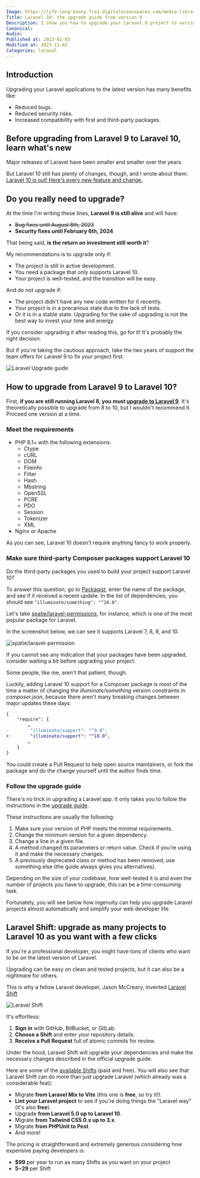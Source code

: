 ```yaml
---
Image: https://life-long-bunny.fra1.digitaloceanspaces.com/media-library/production/28/laravel-10-upgrade-guide_myjbgv.png
Title: Laravel 10: the upgrade guide from version 9
Description: I show you how to upgrade your Laravel 9 project to version 10 and help you decide whether the return on investment is worth it.
Canonical: 
Audio:
Published at: 2023-02-03
Modified at: 2023-11-02
Categories: laravel
---
```


## Introduction

Upgrading your Laravel applications to the latest version has many benefits like:
- Reduced bugs.
- Reduced security risks.
- Increased compatibility with first and third-party packages.

## Before upgrading from Laravel 9 to Laravel 10, learn what's new

Major releases of Laravel have been smaller and smaller over the years.

But Laravel 10 still has plenty of changes, though, and I wrote about them: [Laravel 10 is out! Here's every new feature and change.](https://benjamincrozat.com/laravel-10)

## Do you really need to upgrade?

At the time I'm writing these lines, **Laravel 9 is still alive** and will have:
- ~~Bug fixes until August 8th, 2023~~
- **Security fixes until February 6th, 2024**

That being said, **is the return on investment still worth it**?

My recommendations is to upgrade only if:
- The project is still in active development.
- You need a package that only supports Laravel 10.
- Your project is well-tested, and the transition will be easy.

And do not upgrade if:
- The project didn't have any new code written for it recently.
- Your project is in a precarious state due to the lack of tests.
- Or it is in a stable state. Upgrading for the sake of upgrading is not the best way to invest your time and energy.

If you consider upgrading it after reading this, go for it! It's probably the right decision.

But if you're taking the cautious approach, take the two years of support the team offers for Laravel 9 to fix your project first.

![Laravel Upgrade guide](https://life-long-bunny.fra1.digitaloceanspaces.com/media-library/production/130/conversions/Screenshot_2023-02-03_at_11.00.57_sruzij-medium.jpg)

## How to upgrade from Laravel 9 to Laravel 10?

First, **if you are still running Laravel 8, you must [upgrade to Laravel 9](https://benjamincrozat.com/laravel-9-upgrade-guide)**. It's theoretically possible to upgrade from 8 to 10, but I wouldn't recommend it. Proceed one version at a time.

### Meet the requirements

- PHP 8.1+ with the following extensions:
  - Ctype
  - cURL
  - DOM
  - Fileinfo
  - Filter
  - Hash
  - Mbstring
  - OpenSSL
  - PCRE
  - PDO
  - Session
  - Tokenizer
  - XML
- Nginx or Apache

As you can see, Laravel 10 doesn't require anything fancy to work properly.

### Make sure third-party Composer packages support Laravel 10

Do the third-party packages you used to build your project support Laravel 10?

To answer this question, go to [Packagist](https://packagist.org), enter the name of the package, and see if it received a recent update. In the list of dependencies, you should see `"ìlluminate/something": "^10.0"`.

Let's take [spatie/laravel-permissions](https://packagist.org/packages/spatie/laravel-permission), for instance, which is one of the most popular package for Laravel.

In the screenshot below, we can see it supports Laravel 7, 8, 9, and 10.

![spatie/laravel-permission](https://life-long-bunny.fra1.digitaloceanspaces.com/media-library/production/131/conversions/Screenshot_2023-02-04_at_18.16.02_nvvzfb-medium.jpg)

If you cannot see any indication that your packages have been upgraded, consider waiting a bit before upgrading your project.

Some people, like me, aren't that patient, though.

Luckily, adding Laravel 10 support for a Composer package is most of the time a matter of changing the *illuminate/something* version constraints in *composer.json*, because there aren't many breaking changes between major updates these days:

```diff
{
    "require": {
        …
-        "illuminate/support": "^9.0",
+        "illuminate/support": "^10.0",
        …
    }
}
```

You could create a Pull Request to help open source maintainers, or fork the package and do the change yourself until the author finds time.

### Follow the upgrade guide

There's no trick in upgrading a Laravel app. It only takes you to follow the instructions in the [upgrade guide](https://laravel.com/docs/master/upgrade).

These instructions are usually the following:
1. Make sure your version of PHP meets the minimal requirements.
2. Change the minimum version for a given dependency.
3. Change a line in a given file.
4. A method changed its parameters or return value. Check if you're using it and make the necessary changes.
5. A previously deprecated class or method has been removed, use something else (the guide always gives you alternatives).

Depending on the size of your codebase, how well-tested it is and even the number of projects you have to upgrade, this can be a time-consuming task.

Fortunately, you will see below how ingenuity can help you upgrade Laravel projects almost automatically and simplify your web developer life.

## Laravel Shift: upgrade as many projects to Laravel 10 as you want with a few clicks

If you're a professional developer, you might have tons of clients who want to be on the latest version of Laravel.

Upgrading can be easy on clean and tested projects, but it can also be a nightmare for others.

This is why a fellow Laravel developer, Jason McCreary, invented [Laravel Shift](https://laravelshift.com?utm_campaign=laravel-10-upgrade-guide&utm_source=benjamincrozat.com&utm_medium=blogpost&utm_content=textlink)

![Laravel Shift](https://life-long-bunny.fra1.digitaloceanspaces.com/media-library/production/132/conversions/Screenshot_2023-02-03_at_10.55.36_ccqoia-medium.jpg)

It's effortless:
1. **Sign in** with GitHub, BitBucket, or GitLab.
2. **Choose a Shift** and enter your repository details.
3. **Receive a Pull Request** full of atomic commits for review.

Under the hood, Laravel Shift will upgrade your dependencies and make the necessary changes described in the official upgrade guide.

Here are some of the [available Shifts](https://laravelshift.com/shifts?utm_campaign=laravel-10-upgrade-guide&utm_source=benjamincrozat.com&utm_medium=blogpost&utm_content=textlink) (paid and free). You will also see that Laravel Shift can do more than just upgrade Laravel (which already was a considerable feat):
- Migrate **from Laravel Mix to Vite** (this one is **free**, so try it!).
- **Lint your Laravel project** to see if you're doing things the "Laravel way" (it's also **free**).
- Upgrade **from Laravel 5.0 up to Laravel 10**.
- Migrate **from Tailwind CSS 0.x up to 3.x**.
- Migrate **from PHPUnit to Pest**.
- And more!

The pricing is straightforward and extremely generous considering how expensive paying developers is:
- **$99** per year to run as many Shifts as you want on your project
- **$5-$29** per Shift

